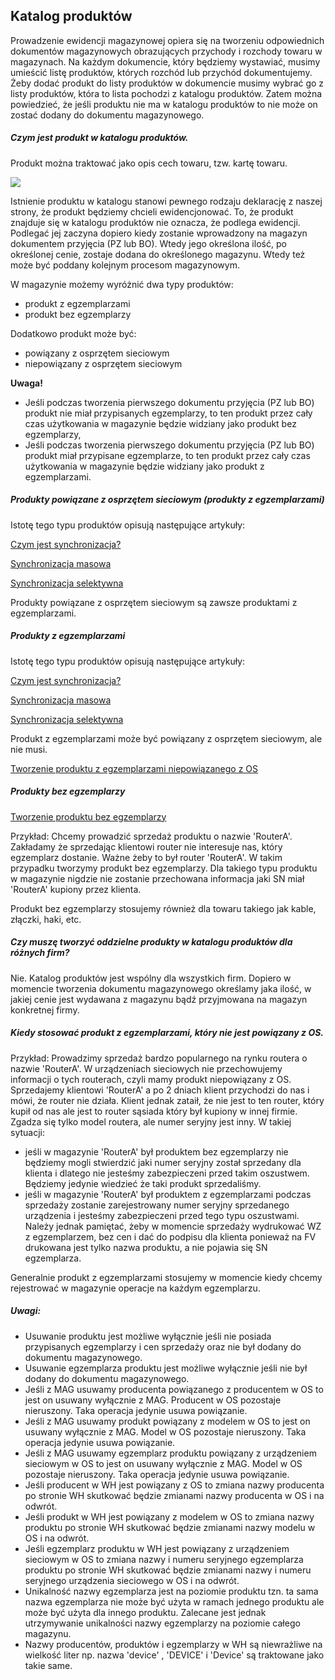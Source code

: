 ##  Katalog produktów

Prowadzenie ewidencji magazynowej opiera się na tworzeniu odpowiednich dokumentów magazynowych obrazujących przychody i rozchody towaru w magazynach. Na każdym dokumencie, który będziemy wystawiać, musimy umieścić listę produktów, których rozchód lub przychód dokumentujemy. Żeby dodać produkt do listy produktów w dokumencie musimy wybrać go z listy produktów, która to lista pochodzi z katalogu produktów. Zatem można powiedzieć, że jeśli produktu nie ma w katalogu produktów to nie może on zostać dodany do dokumentu magazynowego.

##### Czym jest produkt w katalogu produktów.

Produkt można traktować jako opis cech towaru, tzw. kartę towaru.

![](https://www.chilan.com/lms-plus/screenshots/warehouse/wh-9.png)

Istnienie produktu w katalogu stanowi pewnego rodzaju deklarację z naszej strony, że produkt będziemy chcieli ewidencjonować. To, że produkt znajduje się w katalogu produktów nie oznacza, że podlega ewidencji. Podlegać jej zaczyna dopiero kiedy zostanie wprowadzony na magazyn dokumentem przyjęcia (PZ lub BO). Wtedy jego określona ilość, po określonej cenie, zostaje dodana do określonego magazynu. Wtedy też może być poddany kolejnym procesom magazynowym.

W magazynie możemy wyróżnić dwa typy produktów:
- produkt z egzemplarzami
- produkt bez egzemplarzy

Dodatkowo produkt może być:
- powiązany z osprzętem sieciowym
- niepowiązany z osprzętem sieciowym

**Uwaga!**
- Jeśli podczas tworzenia pierwszego dokumentu przyjęcia (PZ lub BO) produkt nie miał przypisanych egzemplarzy, to ten produkt przez cały czas użytkowania w magazynie będzie widziany jako produkt bez egzemplarzy,
- Jeśli podczas tworzenia pierwszego dokumentu przyjęcia (PZ lub BO) produkt miał przypisane egzemplarze, to ten produkt przez cały czas użytkowania w magazynie będzie widziany jako produkt z egzemplarzami.

##### Produkty powiązane z osprzętem sieciowym (produkty z egzemplarzami)

Istotę tego typu produktów opisują następujące artykuły:

[Czym jest synchronizacja?](synchronizacja_wyjasnienie.md)

[Synchronizacja masowa](synchronizacja_masowa.md)

[Synchronizacja selektywna](synchronizacja_selektywna.md)

Produkty powiązane z osprzętem sieciowym są zawsze produktami z egzemplarzami.

##### Produkty z egzemplarzami

Istotę tego typu produktów opisują następujące artykuły:

[Czym jest synchronizacja?](synchronizacja_wyjasnienie.md)

[Synchronizacja masowa](synchronizacja_masowa.md)

[Synchronizacja selektywna](synchronizacja_selektywna.md)

Produkt z egzemplarzami może być powiązany z osprzętem sieciowym, ale nie musi.

[Tworzenie produktu z egzemplarzami niepowiązanego z OS](produkt_z_egz.md)

##### Produkty bez egzemplarzy

[Tworzenie produktu bez egzemplarzy](produkt_bez_egz.md)

Przykład: Chcemy prowadzić sprzedaż produktu o nazwie 'RouterA'. Zakładamy że sprzedając klientowi router nie interesuje nas, który egzemplarz dostanie. Ważne żeby to był router 'RouterA'. W takim przypadku tworzymy produkt bez egzemplarzy. Dla takiego typu produktu w magazynie nigdzie nie zostanie przechowana informacja jaki SN miał 'RouterA' kupiony przez klienta.

Produkt bez egzemplarzy stosujemy również dla towaru takiego jak kable, złączki, haki, etc.

##### Czy muszę tworzyć oddzielne produkty w katalogu produktów dla różnych firm?

Nie. Katalog produktów jest wspólny dla wszystkich firm. Dopiero w momencie tworzenia dokumentu magazynowego określamy jaka ilość, w jakiej cenie jest wydawana z magazynu bądź przyjmowana na magazyn konkretnej firmy.


##### Kiedy stosować produkt z egzemplarzami, który nie jest powiązany z OS.

Przykład: Prowadzimy sprzedaż bardzo popularnego na rynku routera o nazwie 'RouterA'. W urządzeniach sieciowych nie przechowujemy informacji o tych routerach, czyli mamy produkt niepowiązany z OS. Sprzedajemy klientowi 'RouterA' a po 2 dniach klient przychodzi do nas i mówi, że router nie działa. Klient jednak zataił, że nie jest to ten router, który kupił od nas ale jest to router sąsiada który był kupiony w innej firmie. Zgadza się tylko model routera, ale numer seryjny jest inny. W takiej sytuacji:
- jeśli w magazynie 'RouterA' był produktem bez egzemplarzy nie będziemy mogli stwierdzić jaki numer seryjny został sprzedany dla klienta i dlatego nie jesteśmy zabezpieczeni przed takim oszustwem. Będziemy jedynie wiedzieć że taki produkt sprzedaliśmy.
- jeśli w magazynie 'RouterA' był produktem z egzemplarzami podczas sprzedaży zostanie zarejestrowany numer seryjny sprzedanego urządzenia i jesteśmy zabezpieczeni przed tego typu oszustwami. Należy jednak pamiętać, żeby w momencie sprzedaży wydrukować WZ z egzemplarzem, bez cen i dać do podpisu dla klienta ponieważ na FV drukowana jest tylko nazwa produktu, a nie pojawia się SN egzemplarza.

Generalnie produkt z egzemplarzami stosujemy w momencie kiedy chcemy rejestrować w magazynie operacje na każdym egzemplarzu.

##### Uwagi:

- Usuwanie produktu jest możliwe wyłącznie jeśli nie posiada przypisanych egzemplarzy i cen sprzedaży oraz nie był dodany do dokumentu magazynowego.
- Usuwanie egzemplarza produktu jest możliwe wyłącznie jeśli nie był dodany do dokumentu magazynowego.
- Jeśli z MAG usuwamy producenta powiązanego z producentem w OS to jest on usuwany wyłącznie z MAG. Producent w OS pozostaje nieruszony. Taka operacja jedynie usuwa powiązanie.
- Jeśli z MAG usuwamy produkt powiązany z modelem w OS to jest on usuwany wyłącznie z MAG. Model w OS pozostaje nieruszony. Taka operacja jedynie usuwa powiązanie.
- Jeśli z MAG usuwamy egzemplarz produktu powiązany z urządzeniem sieciowym w OS to jest on usuwany wyłącznie z MAG. Model w OS pozostaje nieruszony. Taka operacja jedynie usuwa powiązanie.
- Jeśli producent w WH jest powiązany z OS to zmiana nazwy producenta po stronie WH skutkować będzie zmianami nazwy producenta w OS i na odwrót.
- Jeśli produkt w WH jest powiązany z modelem w OS to zmiana nazwy produktu po stronie WH skutkować będzie zmianami nazwy modelu w OS i na odwrót.
- Jeśli egzemplarz produktu w WH jest powiązany z urządzeniem sieciowym w OS to zmiana nazwy i numeru seryjnego egzemplarza produktu po stronie WH skutkować będzie zmianami nazwy i numeru seryjnego urządzenia sieciowego w OS i na odwrót.
- Unikalność nazwy egzemplarza jest na poziomie produktu tzn. ta sama nazwa egzemplarza nie może być użyta w ramach jednego produktu ale może być użyta dla innego produktu. Zalecane jest jednak utrzymywanie unikalności nazwy egzemplarzy na poziomie całego magazynu.
- Nazwy producentów, produktów i egzemplarzy w WH są niewrażliwe na wielkość liter np. nazwa 'device' , 'DEVICE' i 'Device' są traktowane jako takie same.
